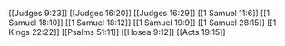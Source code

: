 [[Judges 9:23]]
[[Judges 16:20]]
[[Judges 16:29]]
[[1 Samuel 11:6]]
[[1 Samuel 18:10]]
[[1 Samuel 18:12]]
[[1 Samuel 19:9]]
[[1 Samuel 28:15]]
[[1 Kings 22:22]]
[[Psalms 51:11]]
[[Hosea 9:12]]
[[Acts 19:15]]
